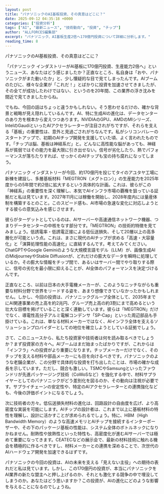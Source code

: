 ```yaml
---
layout: post
title: "パナソニックのAI基板投資、その真意はどこに？"
date: 2025-09-12 04:35:18 +0000
categories: ["投資分析"]
tags: ["AI", "最新ニュース", "技術動向", "投資", "チップ"]
author: "ALLFORCES編集部"
excerpt: "パナソニック、AI基板生産2倍へ170億円投資について詳細に分析します。"
reading_time: 8
---
```


パナソニックのAI基板投資、その真意はどこに？

「パナソニック インダストリーがAI基板に170億円投資、生産能力2倍へ」というニュース、あなたはどう感じましたか？正直なところ、私自身は「おや、パナソニックがまた動いたか」と、少し懐疑的な目で見てしまったんです。AIブームのたびに、様々な企業が「これだ！」とばかりに投資を加速させてきましたが、その全てが成功したわけではない、というのを20年間、この業界の浮き沈みを間近で見てきましたからね。

でもね、今回の話はちょっと違うかもしれない。そう思わせるだけの、確かな背景と戦略が見え隠れしているんです。AI、特に生成AIの進化は、データセンターのあり方を根本から変えつつあります。NVIDIAのGPU、AMDのMIシリーズ、IntelのGaudiといったAIアクセラレーターが注目されがちですが、それらを支える「基板」の重要性は、意外と見過ごされがちなんです。私がシリコンバレーのスタートアップで、初期のAIチップ開発を支援していた頃、よく言われたものです。「チップは脳、基板は神経系だ」と。どんなに高性能な脳があっても、神経系が貧弱ではその能力を最大限に引き出せない。信号が劣化したり、熱でパフォーマンスが落ちたりすれば、せっかくのAIチップも宝の持ち腐れになってしまう。

パナソニック インダストリーが今回、約170億円を投じてタイのアユタヤ工場に新棟を建設し、多層基板材料「MEGTRON（メグトロン）」の生産能力を2025年度からの5年間で約2倍に拡大するという具体的な計画。これは、彼らがこの「神経系」の重要性を深く理解し、本気でAIインフラ市場の覇権を狙っている証拠だと私は見ています。2027年11月には稼働を開始し、2028年度内には量産体制を構築するとのこと。このスピード感も、AI市場の急速な変化に対応しようとする彼らの意気込みを感じさせます。

彼らがターゲットとしているのは、AIサーバーや高速通信ネットワーク機器、つまりデータセンターの中核をなす部分です。「MEGTRON」の技術的特徴を見てみましょう。低誘電率・低誘電正接による低伝送損失、そして20層以上の高多層化が可能という点。これは、まさに現代のAIチップが求める「高速・大容量化」と「演算処理性能の高速化」に直結するんです。考えてみてください。ChatGPTやGoogle Geminiのような大規模言語モデル（LLM）が、画像生成AIのMidjourneyやStable Diffusionが、どれだけの膨大なデータを瞬時に処理しているか。その膨大な情報をチップ間で、あるいはサーバー間でやり取りする際に、信号の劣化を最小限に抑えることが、AI全体のパフォーマンスを決定づけるんです。

正直なところ、以前は日本の大手電機メーカーが、このようなニッチながらも重要な材料分野で世界をリードする姿を、あまり想像できていなかったかもしれません。しかし、今回の投資は、パナソニックグループ全体として、2035年までにAI関連事業の売上高を約2兆円、グループ売上高の約3割にまで高めるという壮大な目標を掲げていることと深く連動しています。彼らは「MEGTRON」だけでなく、導電性高分子アルミ電解コンデンサ「SP-Cap」といった周辺部品も手掛けている。これは、単なる材料メーカーではなく、AIインフラ全体を支えるソリューションプロバイダーとしての地位を確立しようとしている証拠でしょう。

さて、このニュースから、私たち投資家や技術者は何を読み取るべきでしょうか？まず投資家の方々へ。AIブームはまだ始まったばかりですが、これからは「インフラ」への投資がより重要になります。チップメーカーだけでなく、そのチップを支える材料や部品メーカーにも目を向けるべきです。パナソニックのような老舗企業が、この分野で具体的な投資を打ち出したことは、市場の確かな成長を示しています。ただし、競合も激しい。TSMCやSamsungといったファウンドリが先進パッケージング技術（CoWoSなど）を強化する中で、材料サプライヤーとしてのパナソニックがどう差別化を図るのか、その動向は注視が必要です。サプライチェーンの安定性や、特定のAIアクセラレーターとの連携強化なども、今後の評価ポイントになるでしょう。

次に技術者の方々。低伝送損失材料の進化は、回路設計の自由度を広げ、より高密度な実装を可能にします。AIチップの設計者は、これまで以上に基板材料の特性を理解し、設計に活かすことが求められるでしょう。特に、HBM（High Bandwidth Memory）のような高速メモリとAIチップを接続するインターポーザーや、その下のパッケージ基板の性能は、システム全体のボトルネックになりかねません。耐熱性や放熱性といった特性も、高密度化が進むAIサーバーでは極めて重要になってきます。CEATECなどの展示会で、最新の材料技術に触れる機会を積極的に作るべきですし、材料メーカーとの連携を深めることで、次世代のAIハードウェア開発を加速できるはずです。

パナソニックの今回の投資は、AIの未来を支える「見えない主役」への期待の表れだと私は見ています。しかし、この170億円の投資が、本当にパナソニックをAI業界の新たな盟主へと押し上げるのか、それとも激化する競争の中で埋没してしまうのか。あなたはどう思いますか？この投資が、AIの進化にどのような影響を与えることになるのでしょうね。

